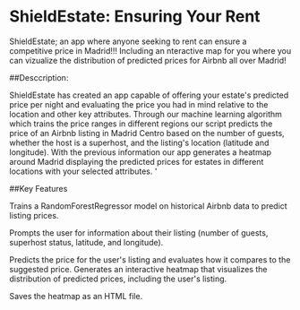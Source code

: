 # ShieldEstate: Ensuring Your Rent

ShieldEstate; an app where anyone seeking to rent can ensure a competitive price in Madrid!!! Including an nteractive map for you where you can vizualize the distribution of predicted prices for Airbnb all over Madrid!


##Desccription: 

ShieldEstate has created an app capable of offering your estate's predicted price per night and evaluating the price you had in mind relative to the location and other key attributes. Through our machine learning algorithm which trains the price ranges in different regions our script predicts the price of an Airbnb listing in Madrid Centro based on the number of guests, whether the host is a superhost, and the listing's location (latitude and longitude). With the previous information our app generates a heatmap around Madrid displaying the predicted prices for estates in different locations with your selected attributes. '

##Key Features

  Trains a RandomForestRegressor model on historical Airbnb data to predict listing prices.
  
  Prompts the user for information about their listing (number of guests, superhost status, latitude, and longitude).
  
  Predicts the price for the user's listing and evaluates how it compares to the suggested price.
  Generates an interactive heatmap that visualizes the distribution of predicted prices, including the user's listing.
  
  Saves the heatmap as an HTML file.
